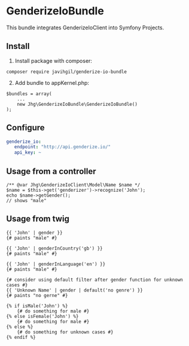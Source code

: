 # GenderizeIoBundle

This bundle integrates GenderizeIoClient into Symfony Projects.

## Install

1. Install package with composer:

```
composer require javihgil/genderize-io-bundle
```

2. Add bundle to appKernel.php:
```
$bundles = array( 
    ...
    new Jhg\GenderizeIoBundle\GenderizeIoBundle()
);
```

## Configure

```yml
genderize_io:
   endpoint: "http://api.genderize.io/"
   api_key: ~
```

## Usage from a controller

    /** @var Jhg\GenderizeIoClient\Model\Name $name */
    $name = $this->get('genderizer')->recognize('John');
    echo $name->getGender();
    // shows "male"
    
    
## Usage from twig

    {{ 'John' | gender }}
    {# paints "male" #}

    {{ 'John' | genderInCountry('gb') }}
    {# paints "male" #}

    {{ 'John' | genderInLanguage('en') }}
    {# paints "male" #}
    
    {# consider using default filter after gender function for unknown cases #}
    {{ 'Unknown Name' | gender | default('no genre') }}
    {# paints "no gerne" #}    
    
    {% if isMale('John') %}
        {# do something for male #}
    {% else isFemale('John') %}
        {# do something for male #}
    {% else %}
        {# do something for unknown cases #}
    {% endif %}
